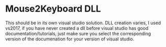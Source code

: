 # Mouse2Keyboard DLL
This should be in its own visual studio solution. DLL creation varies, I used vs2017, if you have never created a dll before visual studio has good documentation/tutorials, just make sure you select the corresponding version of the documenation for your version of visual studio.